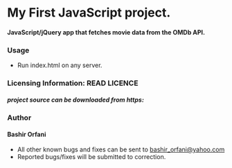 # My First JavaScript project.

#### JavaScript/jQuery app that fetches movie data from the OMDb API.

### Usage 

* Run index.html on any server.

### Licensing Information: READ LICENCE
##### project source can be downloaded from https: 


### Author

#### Bashir Orfani
* All other known bugs and fixes can be sent to bashir_orfani@yahoo.com
* Reported bugs/fixes will be submitted to correction.
